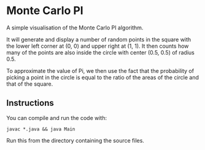 # Monte Carlo PI

A simple visualisation of the Monte Carlo PI algorithm.

It will generate and display a number of random points in the square
with the lower left corner at (0, 0) and upper right at (1, 1). It
then counts how many of the points are also inside the circle with
center (0.5, 0.5) of radius 0.5.

To approximate the value of Pi, we then use the fact that the
probability of picking a point in the circle is equal to the ratio of
the areas of the circle and that of the square.

## Instructions

You can compile and run the code with:

```
javac *.java && java Main
```

Run this from the directory containing the source files.
